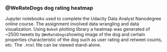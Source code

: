 ### @WeRateDogs dog rating heatmap

Jupyter notebooks used to complete the Udacity Data Analyst Nanodegree online course. The assignment involved data wrangling and data visualization. Using `Bokeh` plotting library a heatmap was generated of ~2500 tweets by `@WeRateDogs`showing image of the dog and certain properties characteristic of the dog such as user rating and retweet counts, etc. The `.html` file can be viewed stand-alone. 
